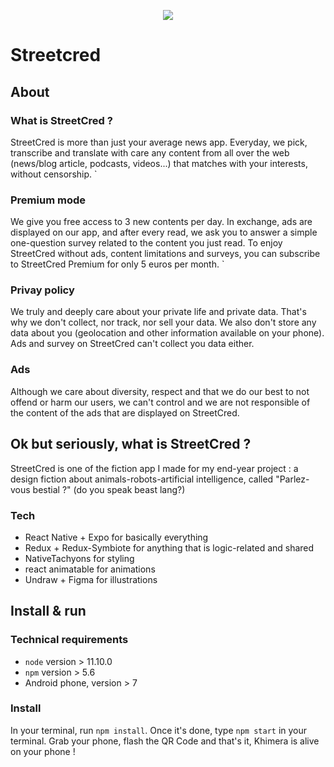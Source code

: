 <p align="center">
<img src="https://i.imgur.com/OP2AKAI.png" />
</p>

# Streetcred

## About

### What is StreetCred ?
StreetCred is more than just your average news app.
Everyday, we pick, transcribe and translate with care any content from all over the web (news/blog article, podcasts, videos...) that matches with your interests, without censorship.
        `
### Premium mode
We give you free access to 3 new contents per day. In exchange, ads are displayed on our app, and after every read, we ask you to answer a simple one-question  survey related to the content you just read.
To enjoy StreetCred without ads, content limitations and surveys, you can subscribe to StreetCred Premium for only 5 euros per month.
        `
### Privay policy
We truly and deeply care about your private life and private data. That's why we don't collect, nor track, nor sell your data. We also don't store any data about you (geolocation and other information available on your phone). Ads and survey on StreetCred can't collect you data either.


### Ads
Although we care about diversity, respect and that we do our best to not offend or harm our users, we can't control and we are not responsible of the content of the ads that are displayed on StreetCred.

## Ok but seriously, what is StreetCred ?

StreetCred is one of the fiction app I made for my end-year project : a design fiction about animals-robots-artificial intelligence, called "Parlez-vous bestial ?" (do you speak beast lang?)

### Tech

* React Native + Expo for basically everything
* Redux + Redux-Symbiote for anything that is logic-related and shared
* NativeTachyons for styling
* react animatable for animations
* Undraw + Figma for illustrations


## Install & run

### Technical requirements

* `node` version > 11.10.0
* `npm` version > 5.6
* Android phone, version > 7

### Install
In your terminal, run `npm install`.
Once it's done, type `npm start` in your terminal.
Grab your phone, flash the QR Code and that's it, Khimera is alive on your phone !

